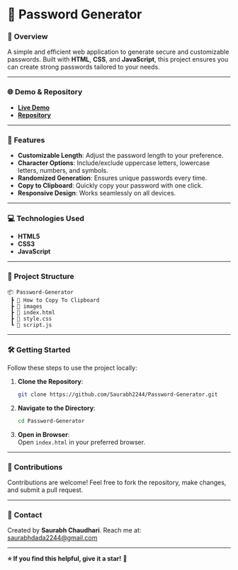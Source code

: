 # 🔐 Password Generator  

### 📖 **Overview**  
A simple and efficient web application to generate secure and customizable passwords. Built with **HTML**, **CSS**, and **JavaScript**, this project ensures you can create strong passwords tailored to your needs.  

---

### 🌐 **Demo & Repository**  
- **[Live Demo](https://passwarden-generator.netlify.app)**  
- **[Repository](https://github.com/Saurabh2244/Password-Generator)**  

---

### 🌟 **Features**  
- **Customizable Length**: Adjust the password length to your preference.  
- **Character Options**: Include/exclude uppercase letters, lowercase letters, numbers, and symbols.  
- **Randomized Generation**: Ensures unique passwords every time.  
- **Copy to Clipboard**: Quickly copy your password with one click.  
- **Responsive Design**: Works seamlessly on all devices.  

---

### 💻 **Technologies Used**  
- **HTML5**  
- **CSS3**  
- **JavaScript**  

---

### 📂 **Project Structure**  
```
📦 Password-Generator  
 ┣ 📂 How to Copy To Clipboard  
 ┣ 📂 images  
 ┣ 📜 index.html  
 ┣ 📜 style.css  
 ┗ 📜 script.js  
```  

---

### 🛠️ **Getting Started**  
Follow these steps to use the project locally:  

1. **Clone the Repository**:  
   ```bash  
   git clone https://github.com/Saurabh2244/Password-Generator.git  
   ```  

2. **Navigate to the Directory**:  
   ```bash  
   cd Password-Generator  
   ```  

3. **Open in Browser**:  
   Open `index.html` in your preferred browser.  

---

### 🤝 **Contributions**  
Contributions are welcome! Feel free to fork the repository, make changes, and submit a pull request.  

---

### 📧 **Contact**  
Created by **Saurabh Chaudhari**. Reach me at: [saurabhdada2244@gmail.com](mailto:saurabhdada2244@gmail.com)  

---  

**⭐ If you find this helpful, give it a star!** 🌟  
